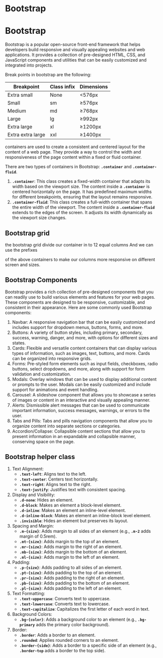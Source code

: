 # Bootstrap

# Bootstrap

Bootstrap is a popular open-source front-end framework that helps developers build responsive and visually appealing websites and web applications. It provides a collection of pre-designed HTML, CSS, and JavaScript components and utilities that can be easily customized and integrated into projects.

Break points in bootstrap are the following:

| Breakpoint | Class infix | Dimensions |
| --- | --- | --- |
| Extra small | None | <576px |
| Small | sm | ≥576px |
| Medium | md | ≥768px |
| Large | lg | ≥992px |
| Extra large | xl | ≥1200px |
| Extra extra large | xxl | ≥1400px |

containers are used to create a consistent and centered layout for the content of a web page. They provide a way to control the width and responsiveness of the page content within a fixed or fluid container.

There are two types of containers in Bootstrap: **`.container`** and **`.container-fluid`**.

1. **`.container`**: This class creates a fixed-width container that adapts its width based on the viewport size. The content inside a **`.container`** is centered horizontally on the page. It has predefined maximum widths for different breakpoints, ensuring that the layout remains responsive.
2. **`.container-fluid`**: This class creates a full-width container that spans the entire width of the viewport. The content inside a **`.container-fluid`** extends to the edges of the screen. It adjusts its width dynamically as the viewport size changes.

## Bootstrap grid

the bootstrap grid divide our container in to 12 equal columns And we can use the prefixes

of the above containers to make our columns more responsive on different screen and sizes.

## Bootstrap Components

Bootstrap provides a rich collection of pre-designed components that you can readily use to build various elements and features for your web pages. These components are designed to be responsive, customizable, and consistent in their appearance. Here are some commonly used Bootstrap components:

1. Navbar: A responsive navigation bar that can be easily customized and includes support for dropdown menus, buttons, forms, and more.
2. Buttons: A variety of button styles, including primary, secondary, success, warning, danger, and more, with options for different sizes and states.
3. Cards: Flexible and versatile content containers that can display various types of information, such as images, text, buttons, and more. Cards can be organized into responsive grids.
4. Forms: Pre-styled form elements such as input fields, checkboxes, radio buttons, select dropdowns, and more, along with support for form validation and customization.
5. Modals: Overlay windows that can be used to display additional content or prompts to the user. Modals can be easily customized and include support for animations and event handling.
6. Carousel: A slideshow component that allows you to showcase a series of images or content in an interactive and visually appealing manner.
7. Alerts: Dismissible alert messages that can be used to communicate important information, success messages, warnings, or errors to the user.
8. Tabs and Pills: Tabs and pills navigation components that allow you to organize content into separate sections or categories.
9. Accordion/Collapse: Collapsible content sections that allow you to present information in an expandable and collapsible manner, conserving space on the page.

## Bootstrap helper class

1. Text Alignment:
    - **`.text-left`**: Aligns text to the left.
    - **`.text-center`**: Centers text horizontally.
    - **`.text-right`**: Aligns text to the right.
    - **`.text-justify`**: Justifies text with consistent spacing.
2. Display and Visibility:
    - **`.d-none`**: Hides an element.
    - **`.d-block`**: Makes an element a block-level element.
    - **`.d-inline`**: Makes an element an inline-level element.
    - **`.d-inline-block`**: Makes an element an inline-block level element.
    - **`.invisible`**: Hides an element but preserves its layout.
3. Spacing and Margin:
    - **`.m-{size}`**: Adds margin to all sides of an element (e.g., **`.m-2`** adds margin of 0.5rem).
    - **`.mt-{size}`**: Adds margin to the top of an element.
    - **`.mr-{size}`**: Adds margin to the right of an element.
    - **`.mb-{size}`**: Adds margin to the bottom of an element.
    - **`.ml-{size}`**: Adds margin to the left of an element.
4. Padding:
    - **`.p-{size}`**: Adds padding to all sides of an element.
    - **`.pt-{size}`**: Adds padding to the top of an element.
    - **`.pr-{size}`**: Adds padding to the right of an element.
    - **`.pb-{size}`**: Adds padding to the bottom of an element.
    - **`.pl-{size}`**: Adds padding to the left of an element.
5. Text Formatting:
    - **`.text-uppercase`**: Converts text to uppercase.
    - **`.text-lowercase`**: Converts text to lowercase.
    - **`.text-capitalize`**: Capitalizes the first letter of each word in text.
6. Background Colors:
    - **`.bg-{color}`**: Adds a background color to an element (e.g., **`.bg-primary`** adds the primary color background).
7. Border:
    - **`.border`**: Adds a border to an element.
    - **`.rounded`**: Applies rounded corners to an element.
    - **`.border-{side}`**: Adds a border to a specific side of an element (e.g., **`.border-top`** adds a border to the top side).